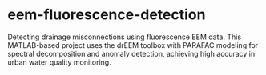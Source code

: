 # eem-fluorescence-detection
Detecting drainage misconnections using fluorescence EEM data. This MATLAB-based project uses the drEEM toolbox with PARAFAC modeling for spectral decomposition and anomaly detection, achieving high accuracy in urban water quality monitoring.
